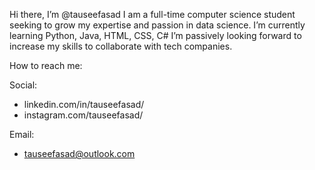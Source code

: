 Hi there, I’m @tauseefasad
I am a full-time computer science student seeking to grow my expertise and passion in data science.
I’m currently learning Python, Java, HTML, CSS, C#
I’m passively looking forward to increase my skills to collaborate with tech companies.

How to reach me:

Social: 
- linkedin.com/in/tauseefasad/
- instagram.com/tauseefasad/

Email:
- tauseefasad@outlook.com



<!---
tauseefasad/tauseefasad is a ✨ special ✨ repository because its `README.md` (this file) appears on your GitHub profile.
You can click the Preview link to take a look at your changes.
--->
